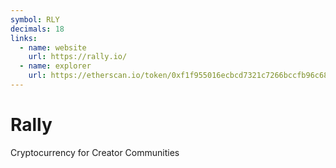 ```yaml
---
symbol: RLY
decimals: 18
links:
  - name: website
    url: https://rally.io/
  - name: explorer
    url: https://etherscan.io/token/0xf1f955016ecbcd7321c7266bccfb96c68ea5e49b
---
```


# Rally

Cryptocurrency for Creator Communities
